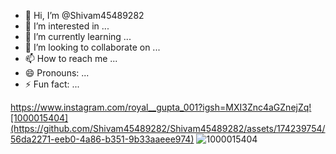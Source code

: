 - 👋 Hi, I’m @Shivam45489282
- 👀 I’m interested in ...
- 🌱 I’m currently learning ...
- 💞️ I’m looking to collaborate on ...
- 📫 How to reach me ...
- 😄 Pronouns: ...
- ⚡ Fun fact: ...

<!---
Shivam45489282/Shivam45489282 is a ✨ special ✨ repository because its `README.md` (this file) appears on your GitHub profile.
You can click the Preview link to take a look at your changes.
--->
https://www.instagram.com/royal__gupta_001?igsh=MXI3Znc4aGZnejZq![1000015404](https://github.com/Shivam45489282/Shivam45489282/assets/174239754/56da2271-eeb0-4a86-b351-9b33aaeee974)
![1000015404](https://github.com/Shivam45489282/Shivam45489282/assets/174239754/7ce21a11-8eb0-4005-b59c-96313a32a7d2)
